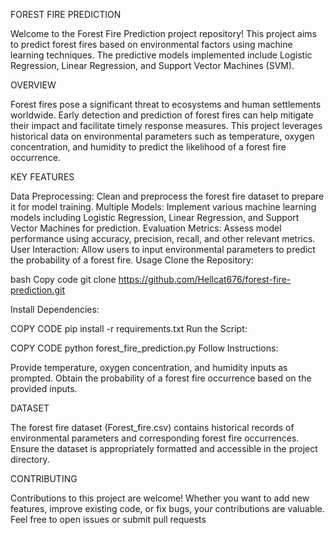 FOREST FIRE PREDICTION

Welcome to the Forest Fire Prediction project repository! This project aims to predict forest fires based on environmental factors using machine learning techniques. The predictive models implemented include Logistic Regression, Linear Regression, and Support Vector Machines (SVM).

OVERVIEW

Forest fires pose a significant threat to ecosystems and human settlements worldwide. Early detection and prediction of forest fires can help mitigate their impact and facilitate timely response measures. This project leverages historical data on environmental parameters such as temperature, oxygen concentration, and humidity to predict the likelihood of a forest fire occurrence.

KEY FEATURES

Data Preprocessing: Clean and preprocess the forest fire dataset to prepare it for model training.
Multiple Models: Implement various machine learning models including Logistic Regression, Linear Regression, and Support Vector Machines for prediction.
Evaluation Metrics: Assess model performance using accuracy, precision, recall, and other relevant metrics.
User Interaction: Allow users to input environmental parameters to predict the probability of a forest fire.
Usage
Clone the Repository:

bash
Copy code
git clone https://github.com/Hellcat676/forest-fire-prediction.git

Install Dependencies:

COPY CODE
pip install -r requirements.txt
Run the Script:

COPY CODE
python forest_fire_prediction.py
Follow Instructions:

Provide temperature, oxygen concentration, and humidity inputs as prompted.
Obtain the probability of a forest fire occurrence based on the provided inputs.

DATASET

The forest fire dataset (Forest_fire.csv) contains historical records of environmental parameters and corresponding forest fire occurrences. Ensure the dataset is appropriately formatted and accessible in the project directory.

CONTRIBUTING

Contributions to this project are welcome! Whether you want to add new features, improve existing code, or fix bugs, your contributions are valuable. Feel free to open issues or submit pull requests
